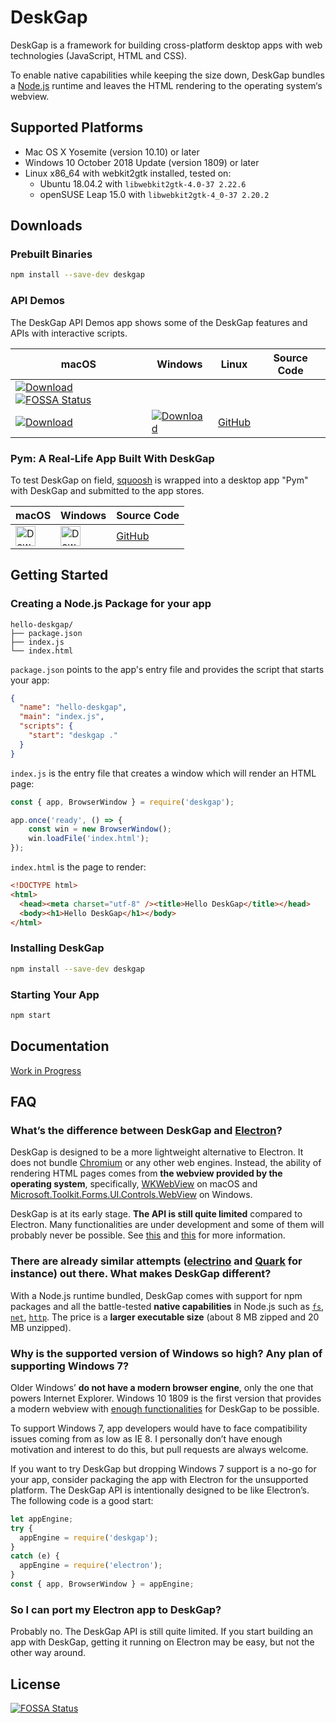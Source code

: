 # DeskGap

DeskGap is a framework for building cross-platform desktop apps with web technologies (JavaScript, HTML and CSS).

To enable native capabilities while keeping the size down, DeskGap bundles a [Node.js](https://nodejs.org/) runtime and leaves the HTML rendering to the operating system‘s webview.

## Supported Platforms

- Mac OS X Yosemite (version 10.10) or later
- Windows 10 October 2018 Update (version 1809) or later
- Linux x86_64 with webkit2gtk installed, tested on:
  * Ubuntu 18.04.2 with `libwebkit2gtk-4.0-37 2.22.6`
  * openSUSE Leap 15.0 with `libwebkit2gtk-4_0-37 2.20.2`
  
## Downloads

### Prebuilt Binaries

```sh
npm install --save-dev deskgap
```

### API Demos
The DeskGap API Demos app shows some of the DeskGap features and APIs with interactive scripts.

|macOS|Windows|Linux|Source Code|
|-|-|-|-|
|[![Download](https://api.bintray.com/packages/patr0nus/DeskGap/deskgap-darwin-x64/images/download.svg)](https://deskgap.com/dl/macos) [![FOSSA Status](https://app.fossa.io/api/projects/git%2Bgithub.com%2Fpatr0nus%2FDeskGap.svg?type=shield)](https://app.fossa.io/projects/git%2Bgithub.com%2Fpatr0nus%2FDeskGap?ref=badge_shield)
| [![Download](https://api.bintray.com/packages/patr0nus/DeskGap/deskgap-win32-ia32/images/download.svg)](https://deskgap.com/dl/win32) | [![Download](https://api.bintray.com/packages/patr0nus/DeskGap/deskgap-linux-x64/images/download.svg)](https://deskgap.com/dl/linux) |[GitHub](https://github.com/patr0nus/DeskGap/tree/master/app) |

### Pym: A Real-Life App Built With DeskGap
To test DeskGap on field, [squoosh](https://squoosh.app) is wrapped into a desktop app "Pym" with DeskGap and submitted to the app stores.

|macOS|Windows|Source Code|
|-|-|-|
| [<img alt="Download on Mac App Store" src="https://linkmaker.itunes.apple.com/en-us/badge-lrg.svg?releaseDate=2019-02-12T00:00:00Z&kind=desktopapp&bubble=macos_apps" height="32" />](https://geo.itunes.apple.com/us/app/pym/id1451733095?mt=12&app=apps) | [<img alt="Download on Microsoft Store" src="https://storebadge.azureedge.net/assets/en.png" height="32">](https://www.microsoft.com/store/productId/9PMTMRNBXMPB) | [GitHub](https://github.com/patr0nus/Pym) |

## Getting Started

### Creating a Node.js Package for your app
```
hello-deskgap/
├── package.json
├── index.js
└── index.html
```

`package.json` points to the app's entry file and provides the script that starts your app:
```json
{
  "name": "hello-deskgap",
  "main": "index.js",
  "scripts": {
    "start": "deskgap ."
  }
}
```

`index.js` is the entry file that creates a window which will render an HTML page:
```js
const { app, BrowserWindow } = require('deskgap');

app.once('ready', () => {
    const win = new BrowserWindow();
    win.loadFile('index.html');
});
```

`index.html` is the page to render:
```html
<!DOCTYPE html>
<html>
  <head><meta charset="utf-8" /><title>Hello DeskGap</title></head>
  <body><h1>Hello DeskGap</h1></body>
</html>
```

### Installing DeskGap

```sh
npm install --save-dev deskgap
```

### Starting Your App

```sh
npm start
```

## Documentation

[Work in Progress](https://deskgap.com/api/)

## FAQ

### What’s the difference between DeskGap and [Electron](https://electronjs.org)? 

DeskGap is designed to be a more lightweight alternative to Electron. It does not bundle [Chromium](https://www.chromium.org/) or any other web engines. Instead, the ability of rendering HTML pages comes from __the webview provided by the operating system__, specifically, [WKWebView](https://developer.apple.com/documentation/webkit/wkwebview) on macOS and [Microsoft.Toolkit.Forms.UI.Controls.WebView](https://docs.microsoft.com/en-us/windows/communitytoolkit/controls/wpf-winforms/webview) on Windows.

DeskGap is at its early stage. __The API is still quite limited__ compared to Electron. Many functionalities are under development and some of them will probably never be possible. See [this](https://deskgap.com/api/) and [this](https://deskgap.com/architecture/#synchronous-and-asynchronous-dispatching) for more information.

### There are already similar attempts ([electrino](https://github.com/pojala/electrino) and [Quark](https://github.com/jscherer92/Quark) for instance) out there. What makes DeskGap different?

With a Node.js runtime bundled, DeskGap comes with support for npm packages and all the battle-tested __native capabilities__ in Node.js such as [`fs`](https://nodejs.org/api/fs.html), [`net`](https://nodejs.org/api/net.html), [`http`](https://nodejs.org/api/http.html). The price is a __larger executable size__ (about 8 MB zipped and 20 MB unzipped).

### Why is the supported version of Windows so high? Any plan of supporting Windows 7?

Older Windows’ __do not have a modern browser engine__, only the one that powers Internet Explorer. Windows 10 1809 is the first version that provides a modern webview with [enough functionalities](https://docs.microsoft.com/en-us/microsoft-edge/dev-guide#win32-webview-updates) for DeskGap to be possible.

To support Windows 7, app developers would have to face compatibility issues coming from as low as IE 8. I personally don’t have enough motivation and interest to do this, but pull requests are always welcome.

If you want to try DeskGap but dropping Windows 7 support is a no-go for your app, consider packaging the app with Electron for the unsupported platform. The DeskGap API is intentionally designed to be like Electron’s. The following code is a good start:

```js
let appEngine;
try {
  appEngine = require('deskgap');
}
catch (e) {
  appEngine = require('electron');
}
const { app, BrowserWindow } = appEngine;
```

### So I can port my Electron app to DeskGap?

Probably no. The DeskGap API is still quite limited. If you start building an app with DeskGap, getting it running on Electron may be easy, but not the other way around.



## License
[![FOSSA Status](https://app.fossa.io/api/projects/git%2Bgithub.com%2Fpatr0nus%2FDeskGap.svg?type=large)](https://app.fossa.io/projects/git%2Bgithub.com%2Fpatr0nus%2FDeskGap?ref=badge_large)